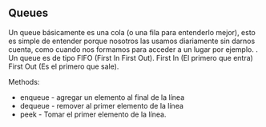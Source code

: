 ## Queues

Un queue básicamente es una cola (o una fila para entenderlo mejor), esto es simple de entender porque nosotros las usamos diariamente sin darnos cuenta, como cuando nos formamos para acceder a un lugar por ejemplo.
.
Un queue es de tipo FIFO (First In First Out). First In (El primero que entra) First Out (Es el primero que sale).

Methods:

- enqueue - agregar un elemento al final de la línea
- dequeue - remover al primer elemento de la línea 
- peek - Tomar el primer elemento de la línea.

